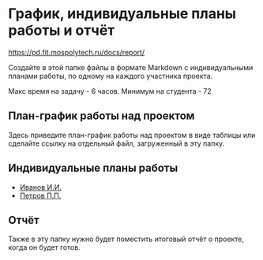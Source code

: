 # График, индивидуальные планы работы и отчёт

https://pd.fit.mospolytech.ru/docs/report/

Создайте в этой папке файлы в формате Markdown с индивидуальными планами работы, по одному на каждого участника проекта.

Макс время на задачу - 6 часов. Минимум на студента - 72

## План-график работы над проектом

Здесь приведите план-график работы над проектом в виде таблицы или сделайте ссылку на отдельный файл, загруженный в эту папку.

## Индивидуальные планы работы

- [Иванов И.И.](ivanov.md)
- [Петров П.П.](petrov.md)

## Отчёт

Также в эту папку нужно будет поместить итоговый отчёт о проекте, когда он будет готов.
